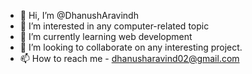- 👋 Hi, I’m @DhanushAravindh
- 👀 I’m interested in any computer-related topic
- 🌱 I’m currently learning web development
- 💞️ I’m looking to collaborate on any interesting project.
- 📫 How to reach me - dhanusharavind02@gmail.com

<!---
DhanushAravindh/DhanushAravindh is a ✨ special ✨ repository because its `README.md` (this file) appears on your GitHub profile.
You can click the Preview link to take a look at your changes.
--->
